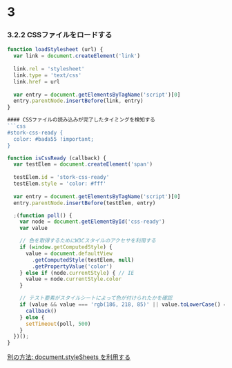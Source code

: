 # 3
### 3.2.2 CSSファイルをロードする
```js
function loadStylesheet (url) {
  var link = document.createElement('link')
  
  link.rel = 'stylesheet'
  link.type = 'text/css'
  link.href = url
  
  var entry = document.getElementsByTagName('script')[0]
  entry.parentNode.insertBefore(link, entry)
}

#### CSSファイルの読み込みが完了したタイミングを検知する
```css
#stork-css-ready {
  color: #bada55 !important;
}
```

```js
function isCssReady (callback) {
  var testElem = document.createElement('span')
  
  testElem.id = 'stork-css-ready'
  testElem.style = 'color: #fff'
  
  var entry = document.getElementsByTagName('script')[0]
  entry.parentNode.insertBefore(testElem, entry)

  ;(function poll() {
    var node = document.getElementById('css-ready')
    var value

    // 色を取得するためにW3Cスタイルのアクセサを利用する
    if (window.getComputedStyle) {
      value = document.defaultView
        .getComputedStyle(testElem, null)
        .getPropertyValue('color')
    } else if (node.currentStyle) { // IE
      value = node.currentStyle.color
    }

    // テスト要素がスタイルシートによって色が付けられたかを確認
    if (value && value === 'rgb(186, 218, 85)' || value.toLowerCase() === '#bada55') {
      callback()
    } else {
      setTimeout(poll, 500)
    }
  })();
}
```
[別の方法: document.styleSheets を利用する](https://github.com/SlexAxton/yepnope.js)
